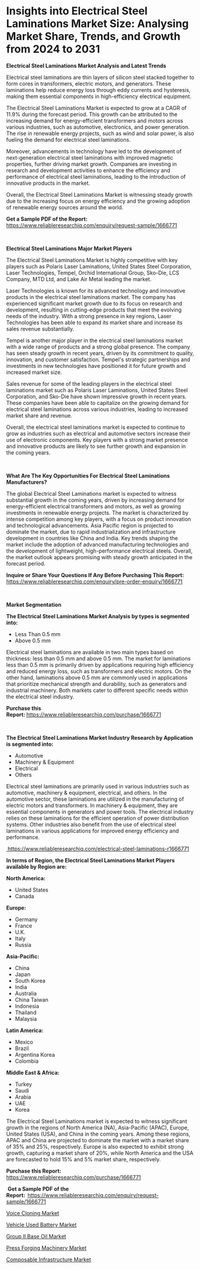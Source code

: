 <p><h1>Insights into Electrical Steel Laminations Market Size: Analysing Market Share, Trends, and Growth from 2024 to 2031</h1></p><p><strong>Electrical Steel Laminations Market Analysis and Latest Trends</strong></p>
<p><p>Electrical steel laminations are thin layers of silicon steel stacked together to form cores in transformers, electric motors, and generators. These laminations help reduce energy loss through eddy currents and hysteresis, making them essential components in high-efficiency electrical equipment.</p><p>The Electrical Steel Laminations Market is expected to grow at a CAGR of 11.9% during the forecast period. This growth can be attributed to the increasing demand for energy-efficient transformers and motors across various industries, such as automotive, electronics, and power generation. The rise in renewable energy projects, such as wind and solar power, is also fueling the demand for electrical steel laminations.</p><p>Moreover, advancements in technology have led to the development of next-generation electrical steel laminations with improved magnetic properties, further driving market growth. Companies are investing in research and development activities to enhance the efficiency and performance of electrical steel laminations, leading to the introduction of innovative products in the market.</p><p>Overall, the Electrical Steel Laminations Market is witnessing steady growth due to the increasing focus on energy efficiency and the growing adoption of renewable energy sources around the world.</p></p>
<p><strong>Get a Sample PDF of the Report:&nbsp;</strong> <a href="https://www.reliableresearchiq.com/enquiry/request-sample/1666771">https://www.reliableresearchiq.com/enquiry/request-sample/1666771</a></p>
<p>&nbsp;</p>
<p><strong>Electrical Steel Laminations Major Market Players</strong></p>
<p><p>The Electrical Steel Laminations Market is highly competitive with key players such as Polaris Laser Laminations, United States Steel Corporation, Laser Technologies, Tempel, Orchid International Group, Sko-Die, LCS Company, MTD Ltd, and Lake Air Metal leading the market. </p><p>Laser Technologies is known for its advanced technology and innovative products in the electrical steel laminations market. The company has experienced significant market growth due to its focus on research and development, resulting in cutting-edge products that meet the evolving needs of the industry. With a strong presence in key regions, Laser Technologies has been able to expand its market share and increase its sales revenue substantially.</p><p>Tempel is another major player in the electrical steel laminations market with a wide range of products and a strong global presence. The company has seen steady growth in recent years, driven by its commitment to quality, innovation, and customer satisfaction. Tempel's strategic partnerships and investments in new technologies have positioned it for future growth and increased market size.</p><p>Sales revenue for some of the leading players in the electrical steel laminations market such as Polaris Laser Laminations, United States Steel Corporation, and Sko-Die have shown impressive growth in recent years. These companies have been able to capitalize on the growing demand for electrical steel laminations across various industries, leading to increased market share and revenue.</p><p>Overall, the electrical steel laminations market is expected to continue to grow as industries such as electrical and automotive sectors increase their use of electronic components. Key players with a strong market presence and innovative products are likely to see further growth and expansion in the coming years.</p></p>
<p>&nbsp;</p>
<p><strong>What Are The Key Opportunities For Electrical Steel Laminations Manufacturers?</strong></p>
<p><p>The global Electrical Steel Laminations market is expected to witness substantial growth in the coming years, driven by increasing demand for energy-efficient electrical transformers and motors, as well as growing investments in renewable energy projects. The market is characterized by intense competition among key players, with a focus on product innovation and technological advancements. Asia Pacific region is projected to dominate the market, due to rapid industrialization and infrastructure development in countries like China and India. Key trends shaping the market include the adoption of advanced manufacturing technologies and the development of lightweight, high-performance electrical steels. Overall, the market outlook appears promising with steady growth anticipated in the forecast period.</p></p>
<p><strong>Inquire or Share Your Questions If Any Before Purchasing This Report:</strong> <a href="https://www.reliableresearchiq.com/enquiry/pre-order-enquiry/1666771">https://www.reliableresearchiq.com/enquiry/pre-order-enquiry/1666771</a></p>
<p>&nbsp;</p>
<p><strong>Market Segmentation</strong></p>
<p><strong>The Electrical Steel Laminations Market Analysis by types is segmented into:</strong></p>
<p><ul><li>Less Than 0.5 mm</li><li>Above 0.5 mm</li></ul></p>
<p><p>Electrical steel laminations are available in two main types based on thickness: less than 0.5 mm and above 0.5 mm. The market for laminations less than 0.5 mm is primarily driven by applications requiring high efficiency and reduced energy loss, such as transformers and electric motors. On the other hand, laminations above 0.5 mm are commonly used in applications that prioritize mechanical strength and durability, such as generators and industrial machinery. Both markets cater to different specific needs within the electrical steel industry.</p></p>
<p><strong>Purchase this Report:&nbsp;</strong><a href="https://www.reliableresearchiq.com/purchase/1666771">https://www.reliableresearchiq.com/purchase/1666771</a></p>
<p>&nbsp;</p>
<p><strong>The Electrical Steel Laminations Market Industry Research by Application is segmented into:</strong></p>
<p><ul><li>Automotive</li><li>Machinery & Equipment</li><li>Electrical</li><li>Others</li></ul></p>
<p><p>Electrical steel laminations are primarily used in various industries such as automotive, machinery & equipment, electrical, and others. In the automotive sector, these laminations are utilized in the manufacturing of electric motors and transformers. In machinery & equipment, they are essential components in generators and power tools. The electrical industry relies on these laminations for the efficient operation of power distribution systems. Other industries also benefit from the use of electrical steel laminations in various applications for improved energy efficiency and performance.</p></p>
<p><a href="https://www.reliableresearchiq.com/electrical-steel-laminations-r1666771">&nbsp;https://www.reliableresearchiq.com/electrical-steel-laminations-r1666771</a></p>
<p><strong>In terms of Region, the Electrical Steel Laminations Market Players available by Region are:</strong></p>
<p>
    <p> <strong> North America: </strong>
        <ul>
            <li>United States</li>
            <li>Canada</li>
        </ul>
        </p> 
    <p> <strong> Europe: </strong>
        <ul>
            <li>Germany</li>
            <li>France</li>
            <li>U.K.</li>
            <li>Italy</li>
            <li>Russia</li>
        </ul>
        </p> 
    <p> <strong> Asia-Pacific: </strong>
        <ul>
            <li>China</li>
            <li>Japan</li>
            <li>South Korea</li>
            <li>India</li>
            <li>Australia</li>
            <li>China Taiwan</li>
            <li>Indonesia</li>
            <li>Thailand</li>
            <li>Malaysia</li>
        </ul>
        </p> 
    <p> <strong> Latin America: </strong>
        <ul>
            <li>Mexico</li>
            <li>Brazil</li>
            <li>Argentina Korea</li>
            <li>Colombia</li>
        </ul>
        </p> 
    <p> <strong> Middle East & Africa: </strong>
        <ul>
            <li>Turkey</li>
            <li>Saudi</li>
            <li>Arabia</li>
            <li>UAE</li>
            <li>Korea</li>
        </ul>
    </p>
    </p>
<p><p>The Electrical Steel Laminations market is expected to witness significant growth in the regions of North America (NA), Asia-Pacific (APAC), Europe, United States (USA), and China in the coming years. Among these regions, APAC and China are projected to dominate the market with a market share of 35% and 25%, respectively. Europe is also expected to exhibit strong growth, capturing a market share of 20%, while North America and the USA are forecasted to hold 15% and 5% market share, respectively.</p></p>
<p><strong>Purchase this Report: </strong><a href="https://www.reliableresearchiq.com/purchase/1666771">https://www.reliableresearchiq.com/purchase/1666771</a></p>
<p>&nbsp;<strong>Get a Sample PDF of the Report:&nbsp;&nbsp;</strong><a href="https://www.reliableresearchiq.com/enquiry/request-sample/1666771">https://www.reliableresearchiq.com/enquiry/request-sample/1666771</a></p>
<p><strong></strong></p>
<p><p><a href="https://github.com/globismark/Market-Research-Report-List-4/blob/main/voice-cloning-market.md">Voice Cloning Market</a></p><p><a href="https://www.linkedin.com/pulse/insights-vehicle-used-battery-market-players-size-geographical-n3vje?trackingId=WMd9%2Bfx41qYCIO2RXjiMcg%3D%3D">Vehicle Used Battery Market</a></p><p><a href="https://www.linkedin.com/pulse/insights-group-ii-base-oil-market-players-size-geographical-idgqe?trackingId=m6TPLrOmhY3Dv6dLkJ5aWg%3D%3D">Group II Base Oil Market</a></p><p><a href="https://www.linkedin.com/pulse/press-forging-machinery-market-size-share-trends-analysis-hrmte?trackingId=wzBCzarpRP6b%2FGKci5UlCA%3D%3D">Press Forging Machinery Market</a></p><p><a href="https://github.com/susanjprice2023/Market-Research-Report-List-2/blob/main/composable-infrastructure-market.md">Composable Infrastructure Market</a></p></p>